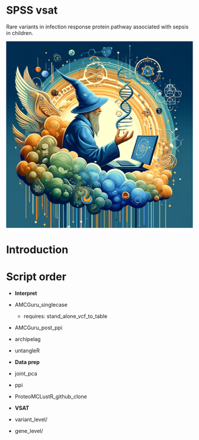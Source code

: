 # SPSS vsat

Rare variants in infection response protein pathway associated with sepsis in children.

![](images/logo.webp)<!-- -->

# Introduction

# Script order
* **Interpret**
* AMCGuru_singlecase
    - requires: stand_alone_vcf_to_table
* AMCGuru_post_ppi
* archipelag
* untangleR

* **Data prep**
* joint_pca
* ppi
* ProteoMCLustR_github_clone
 
* **VSAT**
* variant_level/
* gene_level/
 
